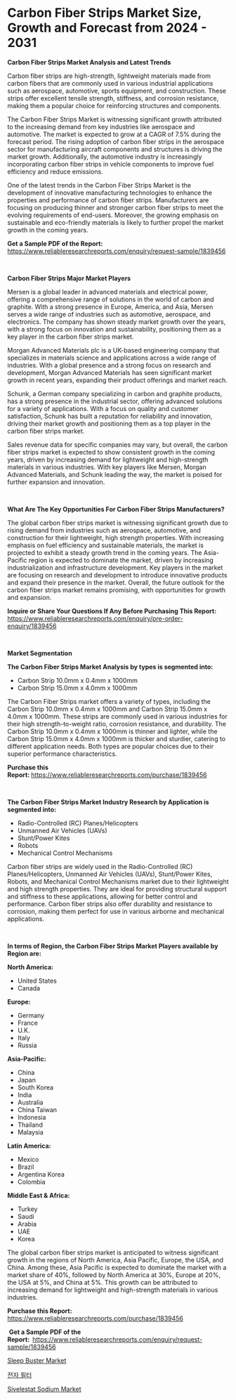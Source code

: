 <p><h1>Carbon Fiber Strips Market Size, Growth and Forecast from 2024 - 2031</h1></p><p><strong>Carbon Fiber Strips Market Analysis and Latest Trends</strong></p>
<p><p>Carbon fiber strips are high-strength, lightweight materials made from carbon fibers that are commonly used in various industrial applications such as aerospace, automotive, sports equipment, and construction. These strips offer excellent tensile strength, stiffness, and corrosion resistance, making them a popular choice for reinforcing structures and components.</p><p>The Carbon Fiber Strips Market is witnessing significant growth attributed to the increasing demand from key industries like aerospace and automotive. The market is expected to grow at a CAGR of 7.5% during the forecast period. The rising adoption of carbon fiber strips in the aerospace sector for manufacturing aircraft components and structures is driving the market growth. Additionally, the automotive industry is increasingly incorporating carbon fiber strips in vehicle components to improve fuel efficiency and reduce emissions.</p><p>One of the latest trends in the Carbon Fiber Strips Market is the development of innovative manufacturing technologies to enhance the properties and performance of carbon fiber strips. Manufacturers are focusing on producing thinner and stronger carbon fiber strips to meet the evolving requirements of end-users. Moreover, the growing emphasis on sustainable and eco-friendly materials is likely to further propel the market growth in the coming years.</p></p>
<p><strong>Get a Sample PDF of the Report:&nbsp;</strong> <a href="https://www.reliableresearchreports.com/enquiry/request-sample/1839456">https://www.reliableresearchreports.com/enquiry/request-sample/1839456</a></p>
<p>&nbsp;</p>
<p><strong>Carbon Fiber Strips Major Market Players</strong></p>
<p><p>Mersen is a global leader in advanced materials and electrical power, offering a comprehensive range of solutions in the world of carbon and graphite. With a strong presence in Europe, America, and Asia, Mersen serves a wide range of industries such as automotive, aerospace, and electronics. The company has shown steady market growth over the years, with a strong focus on innovation and sustainability, positioning them as a key player in the carbon fiber strips market.</p><p>Morgan Advanced Materials plc is a UK-based engineering company that specializes in materials science and applications across a wide range of industries. With a global presence and a strong focus on research and development, Morgan Advanced Materials has seen significant market growth in recent years, expanding their product offerings and market reach.</p><p>Schunk, a German company specializing in carbon and graphite products, has a strong presence in the industrial sector, offering advanced solutions for a variety of applications. With a focus on quality and customer satisfaction, Schunk has built a reputation for reliability and innovation, driving their market growth and positioning them as a top player in the carbon fiber strips market.</p><p>Sales revenue data for specific companies may vary, but overall, the carbon fiber strips market is expected to show consistent growth in the coming years, driven by increasing demand for lightweight and high-strength materials in various industries. With key players like Mersen, Morgan Advanced Materials, and Schunk leading the way, the market is poised for further expansion and innovation.</p></p>
<p>&nbsp;</p>
<p><strong>What Are The Key Opportunities For Carbon Fiber Strips Manufacturers?</strong></p>
<p><p>The global carbon fiber strips market is witnessing significant growth due to rising demand from industries such as aerospace, automotive, and construction for their lightweight, high strength properties. With increasing emphasis on fuel efficiency and sustainable materials, the market is projected to exhibit a steady growth trend in the coming years. The Asia-Pacific region is expected to dominate the market, driven by increasing industrialization and infrastructure development. Key players in the market are focusing on research and development to introduce innovative products and expand their presence in the market. Overall, the future outlook for the carbon fiber strips market remains promising, with opportunities for growth and expansion.</p></p>
<p><strong>Inquire or Share Your Questions If Any Before Purchasing This Report:</strong> <a href="https://www.reliableresearchreports.com/enquiry/pre-order-enquiry/1839456">https://www.reliableresearchreports.com/enquiry/pre-order-enquiry/1839456</a></p>
<p>&nbsp;</p>
<p><strong>Market Segmentation</strong></p>
<p><strong>The Carbon Fiber Strips Market Analysis by types is segmented into:</strong></p>
<p><ul><li>Carbon Strip 10.0mm x 0.4mm x 1000mm</li><li>Carbon Strip 15.0mm x 4.0mm x 1000mm</li></ul></p>
<p><p>The Carbon Fiber Strips market offers a variety of types, including the Carbon Strip 10.0mm x 0.4mm x 1000mm and Carbon Strip 15.0mm x 4.0mm x 1000mm. These strips are commonly used in various industries for their high strength-to-weight ratio, corrosion resistance, and durability. The Carbon Strip 10.0mm x 0.4mm x 1000mm is thinner and lighter, while the Carbon Strip 15.0mm x 4.0mm x 1000mm is thicker and sturdier, catering to different application needs. Both types are popular choices due to their superior performance characteristics.</p></p>
<p><strong>Purchase this Report:&nbsp;</strong><a href="https://www.reliableresearchreports.com/purchase/1839456">https://www.reliableresearchreports.com/purchase/1839456</a></p>
<p>&nbsp;</p>
<p><strong>The Carbon Fiber Strips Market Industry Research by Application is segmented into:</strong></p>
<p><ul><li>Radio-Controlled (RC) Planes/Helicopters</li><li>Unmanned Air Vehicles (UAVs)</li><li>Stunt/Power Kites</li><li>Robots</li><li>Mechanical Control Mechanisms</li></ul></p>
<p><p>Carbon fiber strips are widely used in the Radio-Controlled (RC) Planes/Helicopters, Unmanned Air Vehicles (UAVs), Stunt/Power Kites, Robots, and Mechanical Control Mechanisms market due to their lightweight and high strength properties. They are ideal for providing structural support and stiffness to these applications, allowing for better control and performance. Carbon fiber strips also offer durability and resistance to corrosion, making them perfect for use in various airborne and mechanical applications.</p></p>
<p>&nbsp;</p>
<p><strong>In terms of Region, the Carbon Fiber Strips Market Players available by Region are:</strong></p>
<p>
    <p> <strong> North America: </strong>
        <ul>
            <li>United States</li>
            <li>Canada</li>
        </ul>
        </p> 
    <p> <strong> Europe: </strong>
        <ul>
            <li>Germany</li>
            <li>France</li>
            <li>U.K.</li>
            <li>Italy</li>
            <li>Russia</li>
        </ul>
        </p> 
    <p> <strong> Asia-Pacific: </strong>
        <ul>
            <li>China</li>
            <li>Japan</li>
            <li>South Korea</li>
            <li>India</li>
            <li>Australia</li>
            <li>China Taiwan</li>
            <li>Indonesia</li>
            <li>Thailand</li>
            <li>Malaysia</li>
        </ul>
        </p> 
    <p> <strong> Latin America: </strong>
        <ul>
            <li>Mexico</li>
            <li>Brazil</li>
            <li>Argentina Korea</li>
            <li>Colombia</li>
        </ul>
        </p> 
    <p> <strong> Middle East & Africa: </strong>
        <ul>
            <li>Turkey</li>
            <li>Saudi</li>
            <li>Arabia</li>
            <li>UAE</li>
            <li>Korea</li>
        </ul>
    </p>
    </p>
<p><p>The global carbon fiber strips market is anticipated to witness significant growth in the regions of North America, Asia Pacific, Europe, the USA, and China. Among these, Asia Pacific is expected to dominate the market with a market share of 40%, followed by North America at 30%, Europe at 20%, the USA at 5%, and China at 5%. This growth can be attributed to increasing demand for lightweight and high-strength materials in various industries.</p></p>
<p><strong>Purchase this Report: </strong><a href="https://www.reliableresearchreports.com/purchase/1839456">https://www.reliableresearchreports.com/purchase/1839456</a></p>
<p>&nbsp;<strong>Get a Sample PDF of the Report:&nbsp;&nbsp;</strong><a href="https://www.reliableresearchreports.com/enquiry/request-sample/1839456">https://www.reliableresearchreports.com/enquiry/request-sample/1839456</a></p>
<p><strong></strong></p>
<p><p><a href="https://view.publitas.com/reportprime-1/sleep-buster-market-offer-valuable-insights-into-market-size-market-share-market-trends-and-projections-spanning-from-2024-to-2031/">Sleep Buster Market</a></p><p><a href="https://github.com/idcefvhkdut6/Market-Research-Report-List-1/blob/main/4573560191864.md">전자 필터</a></p><p><a href="https://view.publitas.com/reportprime-1/sivelestat-sodium-market-size-reflecting-a-forecast-till-2031-market-by-type-by-application-and-by-geography/">Sivelestat Sodium Market</a></p></p>